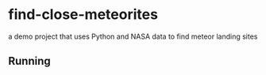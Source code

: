 # find-close-meteorites
a demo project that uses Python and  NASA data to find meteor landing sites


## Running
